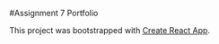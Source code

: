 #Assignment 7 Portfolio

This project was bootstrapped with [Create React App](https://github.com/facebookincubator/create-react-app).
